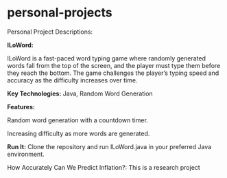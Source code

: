 # personal-projects
Personal Project Descriptions:

**ILoWord:**

ILoWord is a fast-paced word typing game where randomly generated words fall from the top of the screen, and the player must type them before they reach the bottom. The game challenges the player’s typing speed and accuracy as the difficulty increases over time.

**Key Technologies:** Java, Random Word Generation

**Features:**

Random word generation with a countdown timer.

Increasing difficulty as more words are generated.

**Run It:** Clone the repository and run ILoWord.java in your preferred Java environment.

How Accurately Can We Predict Inflation?:
This is a research project 
